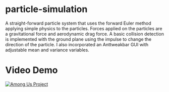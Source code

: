 # particle-simulation
A straight-forward particle system that uses the forward Euler method applying simple physics to the particles.
Forces applied on the particles are a gravitational force and aerodynamic drag force. 
A basic collision detection is implemented with the ground plane using the impulse to change the direction
of the particle. I also incorporated an Anttweakbar GUI with adjustable mean and variance variables. 

# Video Demo
[![Among Us Project](http://i3.ytimg.com/vi/_ul2FSD1bWw/maxresdefault.jpg)](https://youtu.be/_ul2FSD1bWw)
